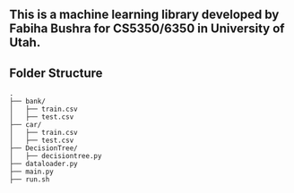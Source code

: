 ## This is a machine learning library developed by Fabiha Bushra for CS5350/6350 in University of Utah.

## Folder Structure
```plaintext
.
├── bank/               
│   ├── train.csv       
│   ├── test.csv        
├── car/               
│   ├── train.csv       
│   ├── test.csv        
├── DecisionTree/
│   ├── decisiontree.py     
├── dataloader.py       
├── main.py             
├── run.sh              
